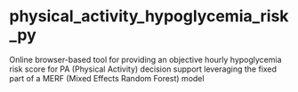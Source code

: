 # physical_activity_hypoglycemia_risk_py
Online browser-based tool for providing an objective hourly hypoglycemia risk score for PA (Physical Activity) decision support leveraging the fixed part of a MERF (Mixed Effects Random Forest) model 
